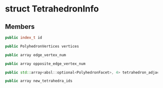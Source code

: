 # struct TetrahedronInfo


## Members

```cpp
public index_t id
```

```cpp
public PolyhedronVertices vertices
```

```cpp
public array edge_vertex_num
```

```cpp
public array opposite_edge_vertex_num
```

```cpp
public std::array<absl::optional<PolyhedronFacet>, 4> tetrahedron_adjacents
```

```cpp
public array new_tetrahedra_ids
```




